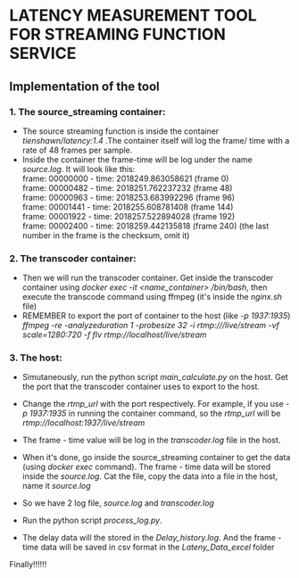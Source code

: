 # **LATENCY MEASUREMENT TOOL FOR STREAMING FUNCTION SERVICE**

## **Implementation of the tool**
### **1. The source_streaming container:**
- The source streaming function is inside the container *tienshawn/latency:1.4* .The container itself will log the frame/ time with a rate of 48 frames per sample.
- Inside the container the frame-time will be log under the name *source.log*. It will look like this:  <br />
frame: 00000000 - time: 2018249.863058621   (frame 0)  <br />
frame: 00000482 - time: 2018251.762237232   (frame 48)  <br />
frame: 00000963 - time: 2018253.683992296   (frame 96)  <br />
frame: 00001441 - time: 2018255.608781408   (frame 144)  <br />
frame: 00001922 - time: 2018257.522894028   (frame 192)  <br />
frame: 00002400 - time: 2018259.442135818   (frame 240) (the last number in the frame is the checksum, omit it)  

### **2. The transcoder container:**
- Then we will run the transcoder container. Get inside the transcoder container using *docker exec -it <name_container> /bin/bash*, then execute the transcode command using ffmpeg (it's inside the *nginx.sh* file)
- REMEMBER to export the port of container to the host (like *-p 1937:1935*)  <br />
      *ffmpeg -re -analyzeduration 1 -probesize 32 -i rtmp://<source-container-ip>/live/stream -vf scale=1280:720 -f flv rtmp://localhost/live/stream*

### **3. The host:**
- Simutaneously, run the python script *main_calculate.py* on the host. Get the port that the transcoder container uses to export to the host.
- Change the *rtmp_url* with the port respectively.
For example, if you use *-p 1937:1935* in running the container command, so the *rtmp_url* will be 
*rtmp://localhost:1937/live/stream*
- The frame - time value will be log in the *transcoder.log* file in the host.

- When it's done, go inside the source_streaming container to get the data (using *docker exec* command). The frame - time data will be stored inside the *source.log*. Cat the file, copy the data into a file in the host, name it *source.log*
- So we have 2 log file, *source.log* and *transcoder.log*
- Run the python script *process_log.py*.
- The delay data will the stored in the *Delay_history.log*. And the frame - time data will be saved in csv format in the *Lateny_Data_excel* folder  <br />

Finally!!!!!!
      
